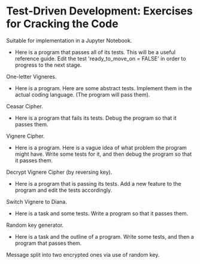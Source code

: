 # Test-Driven Development: Exercises for Cracking the Code

Suitable for implementation in a Jupyter Notebook.

* Here is a program that passes all of its tests. This will be a useful reference guide. Edit the test 'ready_to_move_on = FALSE' in order to progress to the next stage.

One-letter Vigneres.

* Here is a program. Here are some abstract tests. Implement them in the actual coding language. (The program will pass them).

Ceasar Cipher.

* Here is a program that fails its tests. Debug the program so that it passes them.

Vignere Cipher.

* Here is a program. Here is a vague idea of what problem the program might have. Write some tests for it, and then debug the program so that it passes them.

Decrypt Vignere Cipher (by reversing key).

* Here is a program that is passing its tests. Add a new feature to the program and edit the tests accordingly.

Switch Vignere to Diana.

* Here is a task and some tests. Write a program so that it passes them.

Random key generator.

* Here is a task and the outline of a program. Write some tests, and then a program that passes them.

Message split into two encrypted ones via use of random key.
